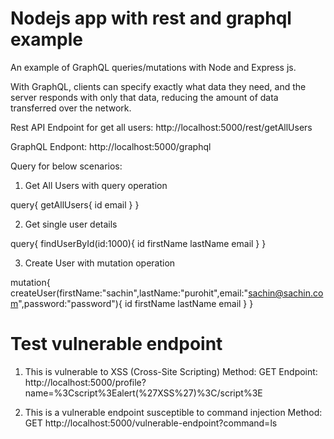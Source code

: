 # Nodejs app with rest and graphql example

An example of GraphQL queries/mutations with Node and Express js.

With GraphQL, clients can specify exactly what data they need, and the server responds with only that data, reducing the amount of data transferred over the network.

Rest API Endpoint for get all users: http://localhost:5000/rest/getAllUsers

GraphQL Endpont: http://localhost:5000/graphql

Query for below scenarios: 

1. Get All Users with query operation

query{
  getAllUsers{
    id
    email
  }
}

2. Get single user details

query{
  findUserById(id:1000){
    id
    firstName
    lastName
    email
  }
}

3. Create User with mutation operation

mutation{
  createUser(firstName:"sachin",lastName:"purohit",email:"sachin@sachin.com",password:"password"){
    id
    firstName
    lastName
    email
  }
}

# Test vulnerable endpoint 

1. This is vulnerable to XSS (Cross-Site Scripting)
Method: GET
Endpoint: http://localhost:5000/profile?name=%3Cscript%3Ealert(%27XSS%27)%3C/script%3E

2. This is a vulnerable endpoint susceptible to command injection
Method: GET
http://localhost:5000/vulnerable-endpoint?command=ls

